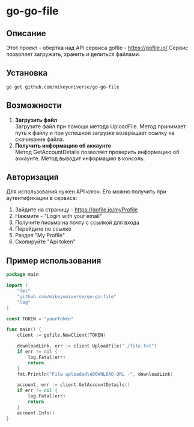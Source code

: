 # go-go-file

## Описание
Этот проект - обертка над API сервиса gofile - https://gofile.io/
Сервис позволяет загружать, хранить и делиться файлами. 

## Установка
```
go get github.com/mikeyuniverse/go-go-file
```

## Возможности
1. **Загрузить файл** <br>
Загрузите файл при помощи метода UploadFile. Метод принимает путь к файлу и при успешной загрузке возвращает ссылку на скачивание файла.
1. **Получить информацию об аккаунте** <br>
Метод GetAccountDetails позволяет проверить информацию об аккаунте. Метод выводит информацию в консоль.

## Авторизация
Для использования нужен API ключ. Его можно получить при аутентификации в сервисе:<br>
1. Зайдите на страницу - https://gofile.io/myProfile
1. Нажмите - "Login with your email"
1. Получите письмо на почту с ссылкой для входа
1. Перейдите по ссылке
1. Раздел "My Profile"
1. Скопируйте "Api token"

## Пример использования
```go
package main

import (
	"fmt"
	"github.com/mikeyuniverse/go-go-file"
	"log"
)

const TOKEN = "yourToken"

func main() {
	client := gofile.NewClient(TOKEN)

	downloadLink, err := client.UploadFile("./file.txt")
	if err != nil {
		log.Fatal(err)
		return
	}
	fmt.Println("File uploaded\nDOWNLOAD URL -", downloadLink)

	account, err := client.GetAccountDetails()
	if err != nil {
		log.Fatal(err)
		return
	}
	account.Info()
}
```